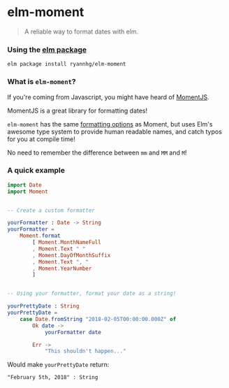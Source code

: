 # elm-moment
> A reliable way to format dates with elm.

### Using the [elm package](http://package.elm-lang.org/packages/ryannhg/elm-moment/latest)

```
elm package install ryannhg/elm-moment
```


### What is `elm-moment`?

If you're coming from Javascript, you might have heard of [MomentJS](https://momentjs.com).

MomentJS is a great library for formatting dates!

`elm-moment` has the same [formatting options](https://momentjs.com/docs/#/displaying/format/) as Moment, but uses Elm's awesome type system to provide human readable names, and catch typos for you at compile time!

No need to remember the difference between `mm` and `MM` and `M`!


### A quick example

```elm
import Date
import Moment


-- Create a custom formatter

yourFormatter : Date -> String
yourFormatter =
    Moment.format
        [ Moment.MonthNameFull
        , Moment.Text " "
        , Moment.DayOfMonthSuffix
        , Moment.Text ", "
        , Moment.YearNumber
        ]


-- Using your formatter, format your date as a string!

yourPrettyDate : String
yourPrettyDate =
    case Date.fromString "2018-02-05T00:00:00.000Z" of
        Ok date ->
            yourFormatter date

        Err ->
            "This shouldn't happen..."

```

Would make `yourPrettyDate` return:

```
"February 5th, 2018" : String
```
